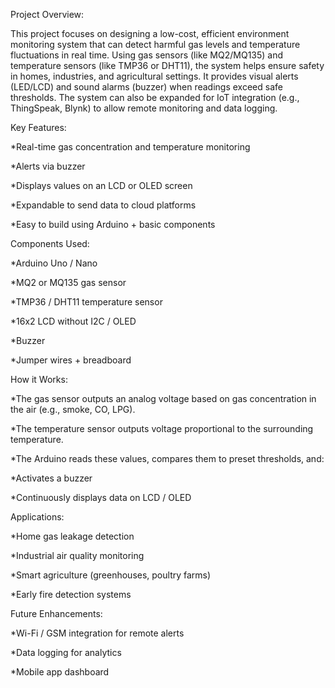 Project Overview:

This project focuses on designing a low-cost, efficient environment monitoring system that can detect harmful gas levels and temperature fluctuations in real time. Using gas sensors (like MQ2/MQ135) and temperature sensors (like TMP36 or DHT11), the system helps ensure safety in homes, industries, and agricultural settings.
It provides visual alerts (LED/LCD) and sound alarms (buzzer) when readings exceed safe thresholds. The system can also be expanded for IoT integration (e.g., ThingSpeak, Blynk) to allow remote monitoring and data logging.

Key Features:

*Real-time gas concentration and temperature monitoring

*Alerts via buzzer

*Displays values on an LCD or OLED screen

*Expandable to send data to cloud platforms

*Easy to build using Arduino + basic components

Components Used:

*Arduino Uno / Nano

*MQ2 or MQ135 gas sensor

*TMP36 / DHT11 temperature sensor

*16x2 LCD without I2C / OLED

*Buzzer

*Jumper wires + breadboard

How it Works:

*The gas sensor outputs an analog voltage based on gas concentration in the air (e.g., smoke, CO, LPG).

*The temperature sensor outputs voltage proportional to the surrounding temperature.

*The Arduino reads these values, compares them to preset thresholds, and:

*Activates a buzzer

*Continuously displays data on LCD / OLED

Applications:

*Home gas leakage detection

*Industrial air quality monitoring

*Smart agriculture (greenhouses, poultry farms)

*Early fire detection systems

Future Enhancements:

*Wi-Fi / GSM integration for remote alerts

*Data logging for analytics

*Mobile app dashboard


